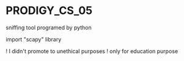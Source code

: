 # PRODIGY_CS_05
sniffing tool programed  by python

import "scapy" library
   
! I didn't promote to unethical purposes ! only for education purpose   
